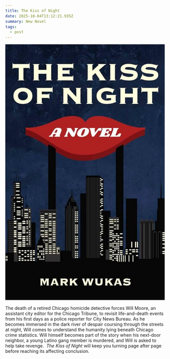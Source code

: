```yaml
---
title: The Kiss of Night
date: 2025-10-04T13:12:21.935Z
summary: New Novel
tags:
  - post
---
```

![](/src/assets/img/book-cover.jpg)

The death of a retired Chicago homicide detective forces Will Moore, an assistant city editor for the Chicago Tribune, to revisit life-and-death events from his first days as a police reporter for City News Bureau. As he becomes immersed in the dark river of despair coursing through the streets at night, Will comes to understand the humanity lying beneath Chicago crime statistics. Will himself becomes part of the story when his next-door neighbor, a young Latino gang member is murdered, and Will is asked to help take revenge.  *The Kiss of Night* will keep you turning page after page before reaching its affecting conclusion.